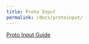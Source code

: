 ```yaml
---
title: Proto Input
permalink: /docs/protoinput/
---
```


[Proto Input Guide](https://www.splitscreen.me/docs/proto)
